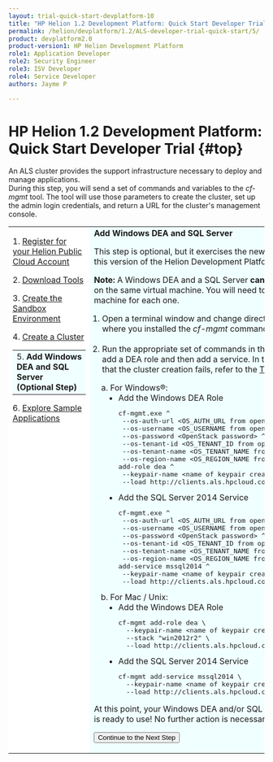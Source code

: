 ```yaml
---
layout: trial-quick-start-devplatform-10
title: "HP Helion 1.2 Development Platform: Quick Start Developer Trial Step 5"
permalink: /helion/devplatform/1.2/ALS-developer-trial-quick-start/5/
product: devplatform2.0
product-version1: HP Helion Development Platform
role1: Application Developer
role2: Security Engineer
role3: ISV Developer 
role4: Service Developer
authors: Jayme P

---
```

<!--PUBLISHED-->

<script>
function PageRefresh {
onLoad="window.refresh"
}
PageRefresh();
</script>

# HP Helion 1.2 Development Platform: Quick Start Developer Trial {#top}

An ALS cluster provides the support infrastructure necessary to deploy and manage applications. <br />During this step, you will send a set of commands and variables to the <i>cf-mgmt</i> tool. The tool will use those parameters to create the cluster, set up the admin login credentials, and return a URL for the cluster's management console. 

<table style="background-color: #FFF; vertical-align:top;">
<tr style="padding: 0;">
<td style="vertical-align:top;">
<p>
1. <a href="http://docs.hpcloud.com/helion/devplatform/1.2/ALS-developer-trial-quick-start/">Register for your Helion Public Cloud Account</a>
</p><p>
2. <a href="http://docs.hpcloud.com/helion/devplatform/1.2/ALS-developer-trial-quick-start/2">Download Tools</i></a>
</p><p>
3. <a href="http://docs.hpcloud.com/helion/devplatform/1.2/ALS-developer-trial-quick-start/3">Create the Sandbox Environment</a>
</p>
<p>
4. <a href="http://docs.hpcloud.com/helion/devplatform/1.2/ALS-developer-trial-quick-start/4">Create a Cluster</a>
</p>

  <table border="0" style="background-color: #FFF;">
   <tr>
   <td style="background-color: #F0FFFF;">
    5.&nbsp;<b>Add&nbsp;Windows DEA and SQL Server (Optional Step)</b>
   </td>
   </tr>
   </table>
<p>
6. <a href="http://docs.hpcloud.com/helion/devplatform/1.2/ALS-developer-trial-quick-start/6">Explore Sample Applications</a>
</p>
</td>

<td style="background-color: #F0FFFF; vertical-align: top;"><b>Add Windows DEA and SQL Server</b>
<p>This step is optional, but it exercises the new functionality in <br />this version of the Helion Development Platform.</p>
<p><b>Note:</b> A Windows DEA and a SQL Server <b>cannot</b> both exist<br /> on the same virtual machine. You will need to create a virtual <br />machine for each one.</p>
<ol style="padding-left: 1em;">
<li>Open a terminal window and change directory to the location<br /> where you installed the <i>cf-mgmt</i> command-line tool.
</li><br />
<li>Run the appropriate set of commands in the <i>cf-mgmt</i> tool to<br /> add a DEA role and then add a service. In the unlikely event<br /> that the cluster creation fails, refer to the <a href="http://docs.hpcloud.com/helion/devplatform/1.2/ALS-developer-trial-quick-start/troubleshooting">Troubleshooting tips</a>.<p>
<ol style="list-style-type: lower-alpha; padding-left: 1em;">
<li>For Windows&#174;:
<ul style="list-style-type: disc; padding-left: 1em;">
<li>Add the Windows DEA Role
<pre>
cf-mgmt.exe ^
 --os-auth-url &lt;OS_AUTH_URL from openstackrc&gt; ^
 --os-username &lt;OS_USERNAME from openstackrc&gt; ^
 --os-password &lt;OpenStack password&gt; ^
 --os-tenant-id &lt;OS_TENANT_ID from openstackrc&gt; ^
 --os-tenant-name &lt;OS_TENANT_NAME from openstackrc&gt; ^
 --os-region-name &lt;OS_REGION_NAME from openstackrc&gt; ^
add-role dea ^
 --keypair-name &lt;name of keypair created earlier&gt; ^
 --load http://clients.als.hpcloud.com/1.2/config/trial-windea.yml
</pre>
<li>Add the SQL Server 2014 Service
<pre>
cf-mgmt.exe ^
 --os-auth-url &lt;OS_AUTH_URL from openstackrc&gt; ^
 --os-username &lt;OS_USERNAME from openstackrc&gt; ^
 --os-password &lt;OpenStack password&gt; ^
 --os-tenant-id &lt;OS_TENANT_ID from openstackrc&gt; ^
 --os-tenant-name &lt;OS_TENANT_NAME from openstackrc&gt; ^
 --os-region-name &lt;OS_REGION_NAME from openstackrc&gt; ^
add-service mssql2014 ^
 --keypair-name &lt;name of keypair created earlier&gt; ^
 --load http://clients.als.hpcloud.com/1.2/config/trial-mssql2014.yml
</pre>
</ul><li>For Mac / Unix:
<ul style="list-style-type: disc; padding-left: 1em;">
<li>Add the Windows DEA Role
<pre>
cf-mgmt add-role dea \
  --keypair-name &lt;name of keypair created earlier&gt; \
  --stack "win2012r2" \
  --load http://clients.als.hpcloud.com/1.2/config/trial-windea.yml
</pre></li>
<li>Add the SQL Server 2014 Service
<pre>cf-mgmt add-service mssql2014 \
  --keypair-name &lt;name of keypair created earlier&gt; \
  --load http://clients.als.hpcloud.com/1.2/config/trial-mssql2014.yml
</pre></li>
</ol>
</ol>
<p>At this point, your Windows DEA and/or SQL Server instance<br /> is ready to use!
No further action is necessary.</p>
<p><form action="http://docs.hpcloud.com/helion/devplatform/1.2/ALS-developer-trial-quick-start/6" method="get">
    <input type="submit" value="Continue to the Next Step" 
         name="Submit" id="frm1_submit" />
</form></p>
</td>
</tr>
</table>
